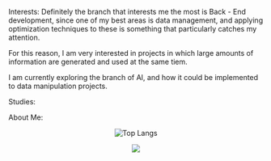 <p>
  Interests:
Definitely the branch that interests me the most is Back - End development, since one of my best areas is data management, and applying optimization techniques to these is something that particularly catches my attention.
  
For this reason, I am very interested in projects in which large amounts of information are generated and used at the same tiem.

I am currently exploring the branch of AI, and how it could be implemented to data manipulation projects.
  
  Studies:
  
  
  About Me:

  
</p>

<p align="center">
  <img src="https://github-readme-stats.vercel.app/api/top-langs/?username=AntonioNoguera&layout=compact&bg_color=00000000&theme=date_night&card_width=500px&langs_count=8" alt="Top Langs">
</p> 

<p align="center">
  
  <img src="https://streak-stats.demolab.com?user=AntonioNoguera&theme=radical&hide_border=true&locale=es)](https://git.io/streak-stats)">
</p>
